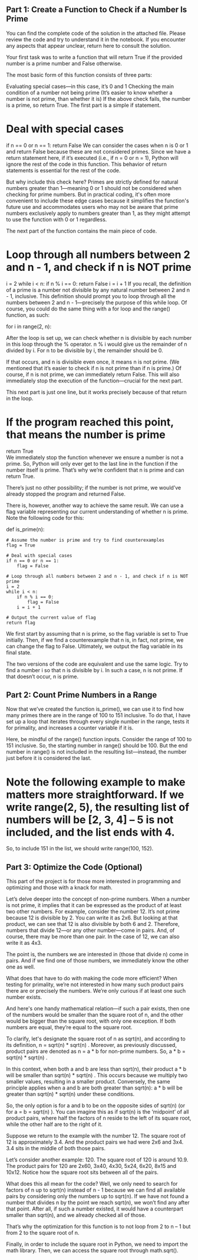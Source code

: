 ## Part 1: Create a Function to Check if a Number Is Prime
You can find the complete code of the solution in the attached file. Please review the code and try to understand it in the notebook. If you encounter any aspects that appear unclear, return here to consult the solution.

Your first task was to write a function that will return True if the provided number is a prime number and False otherwise.

The most basic form of this function consists of three parts:

Evaluating special cases—in this case, it’s 0 and 1
Checking the main condition of a number not being prime (It’s easier to know whether a number is not prime, than whether it is)
If the above check fails, the number is a prime, so return True.
The first part is a simple if statement.

# Deal with special cases
if n == 0 or n == 1:
    return False
We can consider the cases when n is 0 or 1 and return False because these are not considered primes. Since we have a return statement here, if it’s executed (i.e., if n = 0 or n = 1), Python will ignore the rest of the code in this function. This behavior of return statements is essential for the rest of the code.

But why include this check here? Primes are strictly defined for natural numbers greater than 1—meaning 0 or 1 should not be considered when checking for prime numbers. But in practical coding, it's often more convenient to include these edge cases because it simplifies the function's future use and accommodates users who may not be aware that prime numbers exclusively apply to numbers greater than 1, as they might attempt to use the function with 0 or 1 regardless.

The next part of the function contains the main piece of code.

# Loop through all numbers between 2 and n - 1, and check if n is NOT prime
i = 2
while i < n:
    if n % i == 0:
        return False
    i = i + 1
If you recall, the definition of a prime is a number not divisible by any natural number between 2 and n - 1, inclusive. This definition should prompt you to loop through all the numbers between 2 and n - 1—precisely the purpose of this while loop. Of course, you could do the same thing with a for loop and the range() function, as such:

 for i in range(2, n):  

After the loop is set up, we can check whether n is divisible by each number in this loop through the  %  operator.  n % i  would give us the remainder of n divided by i. For n to be divisible by i, the remainder should be 0.

If that occurs, and n is divisible even once, it means n is not prime. (We mentioned that it’s easier to check if n is not prime than if n is prime.) Of course, if n is not prime, we can immediately return False. This will also immediately stop the execution of the function—crucial for the next part.

This next part is just one line, but it works precisely because of that return in the loop.

# If the program reached this point, that means the number is prime
return True  
We immediately stop the function whenever we ensure a number is not a prime. So, Python will only ever get to the last line in the function if the number itself is prime. That’s why we’re confident that n is prime and can return True.

There’s just no other possibility; if the number is not prime, we would’ve already stopped the program and returned False.

There is, however, another way to achieve the same result. We can use a flag variable representing our current understanding of whether n is prime. Note the following code for this:

def is_prime(n):
    
    # Assume the number is prime and try to find counterexamples
    flag = True

    # Deal with special cases
    if n == 0 or n == 1:
        flag = False
    
    # Loop through all numbers between 2 and n - 1, and check if n is NOT prime
    i = 2
    while i < n:
        if n % i == 0:
            flag = False
        i = i + 1
    
    # Output the current value of flag
    return flag
    
We first start by assuming that n is prime, so the flag variable is set to True initially. Then, if we find a counterexample that n is, in fact, not prime, we can change the flag to False. Ultimately, we output the flag variable in its final state.

The two versions of the code are equivalent and use the same logic. Try to find a number i so that n is divisible by i. In such a case, n is not prime. If that doesn’t occur, n is prime.



## Part 2: Count Prime Numbers in a Range
Now that we’ve created the function is_prime(), we can use it to find how many primes there are in the range of 100 to 151 inclusive. To do that, I have set up a loop that iterates through every single number in the range, tests it for primality, and increases a counter variable if it is.

Here, be mindful of the range() function inputs. Consider the range of 100 to 151 inclusive. So, the starting number in range() should be 100. But the end number in range() is not included in the resulting list—instead, the number just before it is considered the last.

# Note the following example to make matters more straightforward. If we write range(2, 5), the resulting list of numbers will be [2, 3, 4] – 5 is not included, and the list ends with 4.

So, to include 151 in the list, we should write range(100, 152).


## Part 3: Optimize the Code (Optional)
This part of the project is for those more interested in programming and optimizing and those with a knack for math.

Let’s delve deeper into the concept of non-prime numbers. When a number is not prime, it implies that it can be expressed as the product of at least two other numbers. For example, consider the number 12. It’s not prime because 12 is divisible by 2. You can write it as 2x6. But looking at that product, we can see that 12 is also divisible by both 6 and 2. Therefore, numbers that divide 12—or any other number—come in pairs. And, of course, there may be more than one pair. In the case of 12, we can also write it as 4x3.

The point is, the numbers we are interested in (those that divide n) come in pairs. And if we find one of those numbers, we immediately know the other one as well.

What does that have to do with making the code more efficient? When testing for primality, we’re not interested in how many such product pairs there are or precisely the numbers. We’re only curious if at least one such number exists.

And here's one handy mathematical relation—if such a pair exists, then one of the numbers would be smaller than the square root of n, and the other would be bigger than the square root, with only one exception. If both numbers are equal, they’re equal to the square root.

To clarify, let's designate the square root of n as sqrt(n), and according to its definition,  n = sqrt(n) * sqrt(n) . Moreover, as previously discussed, product pairs are denoted as  n = a * b  for non-prime numbers. So,  a * b = sqrt(n) * sqrt(n) .

In this context, when both a and b are less than sqrt(n), their product  a * b  will be smaller than  sqrt(n) * sqrt(n) . This occurs because we multiply two smaller values, resulting in a smaller product. Conversely, the same principle applies when a and b are both greater than sqrt(n):  a * b   will be greater than  sqrt(n) * sqrt(n)  under these conditions.

So, the only option is for a and b to be on the opposite sides of sqrt(n) (or for  a = b = sqrt(n) ). You can imagine this as if sqrt(n) is the ‘midpoint’ of all product pairs, where half the factors of n reside to the left of its square root, while the other half are to the right of it.

Suppose we return to the example with the number 12. The square root of 12 is approximately 3.4. And the product pairs we had were 2x6 and 3x4. 3.4 sits in the middle of both those pairs.

Let’s consider another example: 120. The square root of 120 is around 10.9. The product pairs for 120 are 2x60, 3x40, 4x30, 5x24, 6x20, 8x15 and 10x12. Notice how the square root sits between all of the pairs.

What does this all mean for the code? Well, we only need to search for factors of n up to sqrt(n) instead of n - 1 because we can find all available pairs by considering only the numbers up to sqrt(n). If we have not found a number that divides n by the point we reach sqrt(n), we won’t find any after that point. After all, if such a number existed, it would have a counterpart smaller than sqrt(n), and we already checked all of those.

That’s why the optimization for this function is to not loop from 2 to n – 1 but from 2 to the square root of n.

Finally, in order to include the square root in Python, we need to import the math library. Then, we can access the square root through math.sqrt().